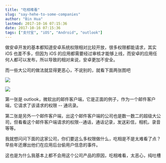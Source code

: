 ```yaml
---
title: "吃相难看"
slug: "say-hehe-to-some-companies"
author: "Bin Hua"
lastmod: 2017-10-16 07:15:36
date: 2017-10-16 07:15:36
tags: ["支付宝", "iOS", "Android", "outlook"]
---
```


做安卓开发的基本都知道安卓系统权限相对比较开放，很多权限都能请求，其实 iOS 也差不多，但因为 iOS 的应用都需要经过审核才能够上线，而安卓的应用任何人都可以发布，所以导致的相对来说，安卓更加不安全。

而一些大公司的做法就显得更恶心，不说别的，就看下面两张图吧

![](https://storage.tourcoder.com/tcblog/say-hehe-to-some-companies-01.jpeg)

![](https://storage.tourcoder.com/tcblog/say-hehe-to-some-companies-02.jpg)

第一张是 outlook，微软出的邮件客户端，它是正面的例子，作为一个邮件客户端，它请求了该请求的权限 -- 通讯录。

第二张是另外一个邮件客户端，出这个邮件客户端的公司也是数一数二的超级大公司，但看看这个邮件客户端请求的权限--通话，通话记录，发送彩信，相机，录音等等。

我就想问问下面的这家公司，你们要这么多权限做什么，吃相是不是太难看了点？早些年还爆出他们在应用后台偷用户信息的事件。

这也是为什么我基本上都不会用这个公司产品的原因，吃相难看，太恶心，纯吐槽
